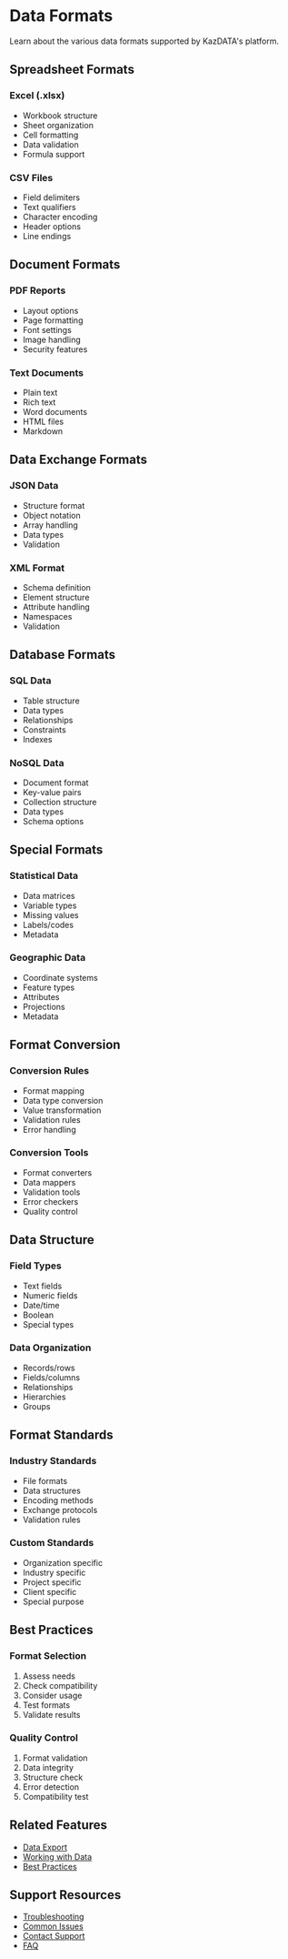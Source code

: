 # Data Formats

Learn about the various data formats supported by KazDATA's platform.

## Spreadsheet Formats

### Excel (.xlsx)
- Workbook structure
- Sheet organization
- Cell formatting
- Data validation
- Formula support

### CSV Files
- Field delimiters
- Text qualifiers
- Character encoding
- Header options
- Line endings

## Document Formats

### PDF Reports
- Layout options
- Page formatting
- Font settings
- Image handling
- Security features

### Text Documents
- Plain text
- Rich text
- Word documents
- HTML files
- Markdown

## Data Exchange Formats

### JSON Data
- Structure format
- Object notation
- Array handling
- Data types
- Validation

### XML Format
- Schema definition
- Element structure
- Attribute handling
- Namespaces
- Validation

## Database Formats

### SQL Data
- Table structure
- Data types
- Relationships
- Constraints
- Indexes

### NoSQL Data
- Document format
- Key-value pairs
- Collection structure
- Data types
- Schema options

## Special Formats

### Statistical Data
- Data matrices
- Variable types
- Missing values
- Labels/codes
- Metadata

### Geographic Data
- Coordinate systems
- Feature types
- Attributes
- Projections
- Metadata

## Format Conversion

### Conversion Rules
- Format mapping
- Data type conversion
- Value transformation
- Validation rules
- Error handling

### Conversion Tools
- Format converters
- Data mappers
- Validation tools
- Error checkers
- Quality control

## Data Structure

### Field Types
- Text fields
- Numeric fields
- Date/time
- Boolean
- Special types

### Data Organization
- Records/rows
- Fields/columns
- Relationships
- Hierarchies
- Groups

## Format Standards

### Industry Standards
- File formats
- Data structures
- Encoding methods
- Exchange protocols
- Validation rules

### Custom Standards
- Organization specific
- Industry specific
- Project specific
- Client specific
- Special purpose

## Best Practices

### Format Selection
1. Assess needs
2. Check compatibility
3. Consider usage
4. Test formats
5. Validate results

### Quality Control
1. Format validation
2. Data integrity
3. Structure check
4. Error detection
5. Compatibility test

## Related Features

- [Data Export](export.md)
- [Working with Data](working.md)
- [Best Practices](best-practices.md)

## Support Resources

- [Troubleshooting](../support/troubleshooting.md)
- [Common Issues](../support/issues.md)
- [Contact Support](../support/contact.md)
- [FAQ](../getting-started/faq.md)
